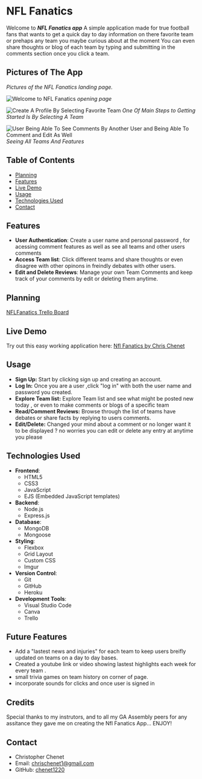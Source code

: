 # NFL Fanatics 
Welcome to ***NFL Fanatics app*** A simple application made for true football fans that wants to get a 
quick day to day information on there favorite team or prehaps any team you maybe curious about at the moment 
You can even share thoughts or blog of each team by typing and submitting in the comments section once you click a team. 
 
## Pictures of The App 

*Pictures of the NFL Fanatics landing page.*

![Welcome to NFL Fanatics](https://i.imgur.com/a8Fgk8V.png)
*opening page*

![Create A Profile By Selecting Favorite Team](https://i.imgur.com/AmPNcpc.png)
*One Of Main Steps to Getting Started Is By Selecting A Team*

![User Being Able To See Comments By Another User and Being Able To Comment and Edit As Well](https://i.imgur.com/IsRxoJ6.png)
*Seeing All Teams And Features*

## Table of Contents
- [Planning](#planning)
- [Features](#features)
- [Live Demo](#live-demo)
- [Usage](#usage)
- [Technologies Used](#technologies-used)
- [Contact](#contact)

## Features
- **User Authentication**: Create a user name and personal password , for acessing comment features as well as see all teams and other users comments
- **Access Team list**: Click different teams and share thoughts or even disagree with other opinons in freindly debates with other users.
- **Edit and Delete Reviews**: Manage your own Team Comments and keep track of your comments by edit or deleting them anytime.

  
## Planning
[NFLFanatics Trello Board](https://trello.com/b/TeDUM6on/nfl-fanatics)

## Live Demo
Try out this easy working application here: [Nfl Fanatics by Chris Chenet](https://nfl-fanatics-3e6dc052dc8d.herokuapp.com/)

## Usage
* **Sign Up:** Start by clicking sign up and creating an account.
* **Log In:** Once you are a user ,click "log in" with both the user name and password you created.
* **Explore Team list:** Explore Team list and see what might be posted new today , or even to make comments or blogs of a specific team 
* **Read/Comment Reviews:** Browse through the list of teams have debates or share facts by replying to users comments.
* **Edit/Delete:** Changed your mind about a comment or no longer want it to be displayed ? no worries you can edit or delete any entry at anytime you please 

## Technologies Used
- **Frontend**: 
  - HTML5 
  - CSS3
  - JavaScript 
  - EJS (Embedded JavaScript templates)
- **Backend**: 
  - Node.js 
  - Express.js
- **Database**: 
  - MongoDB 
  - Mongoose
- **Styling**: 
  - Flexbox 
  - Grid Layout 
  - Custom CSS
  - Imgur
- **Version Control**: 
  - Git 
  - GitHub
  - Heroku
- **Development Tools**: 
  - Visual Studio Code
  - Canva
  - Trello

## Future Features
- Add a "lastest news and injuries" for each team to keep users breifly updated on teams on a day to day bases.  
- Created a youtube link or video showing lastest highlights each week for every team .
- small trivia games on team history on corner of page.
- incorporate sounds for clicks and once user is signed in 

## Credits
  Special thanks to my instrutors, and to all my GA Assembly peers for any assitance they gave me on creating the Nfl Fanatics App... ENJOY!

## Contact
- Christopher Chenet
- Email: chrischenet1@gmail.com
- GitHub: [chenet1220](https://github.com/chenet1220?tab=repositories)
